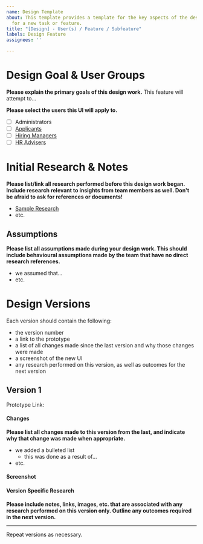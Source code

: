 ```yaml
---
name: Design Template
about: This template provides a template for the key aspects of the design process
  for a new task or feature.
title: "[Design] - User(s) / Feature / Subfeature"
labels: Design Feature
assignees: ''

---
```


# Design Goal & User Groups
**Please explain the primary goals of this design work.**
This feature will attempt to...

**Please select the users this UI will apply to.**
- [ ] Administrators
- [ ] [Applicants](https://github.com/GCTC-NTGC/TalentCloud/issues/1548)
- [ ] [Hiring Managers](https://github.com/GCTC-NTGC/TalentCloud/issues/1549)
- [ ] [HR Advisers](https://github.com/GCTC-NTGC/TalentCloud/issues/1550)

# Initial Research & Notes
**Please list/link all research performed before this design work began. Include research relevant to insights from team members as well. Don't be afraid to ask for references or documents!**

- [Sample Research](https://talent.canada.ca/faq/)
- etc.

## Assumptions
**Please list all assumptions made during your design work. This should include behavioural assumptions made by the team that have no direct research references.**

- we assumed that...
- etc.

# Design Versions
Each version should contain the following:
- the version number
- a link to the prototype
- a list of all changes made since the last version and why those changes were made
- a screenshot of the new UI
- any research performed on this version, as well as outcomes for the next version

## Version 1

Prototype Link:

#### Changes
**Please list all changes made to this version from the last, and indicate why that change was made when appropriate.**

- we added a bulleted list
  - this was done as a result of...
- etc.

#### Screenshot

#### Version Specific Research
**Please include notes, links, images, etc. that are associated with any research performed on this version only. Outline any outcomes required in the next version.**

<hr>

Repeat versions as necessary.
